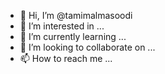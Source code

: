 - 👋 Hi, I’m @tamimalmasoodi
- 👀 I’m interested in ...
- 🌱 I’m currently learning ...
- 💞️ I’m looking to collaborate on ...
- 📫 How to reach me ...

<!---
tamimalmasoodi/tamimalmasoodi is a ✨ special ✨ repository because its `README.md` (this file) appears on your GitHub profile.
You can click the Preview link to take a look at your changes.
--->
